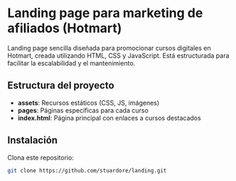 # Landing page para marketing de afiliados (Hotmart)

Landing page sencilla diseñada para promocionar cursos digitales en Hotmart, creada utilizando HTML, CSS y JavaScript. Está estructurada para facilitar la escalabilidad y el mantenimiento.

## Estructura del proyecto

- **assets**: Recursos estáticos (CSS, JS, imágenes)
- **pages**: Páginas específicas para cada curso
- **index.html**: Página principal con enlaces a cursos destacados

## Instalación

Clona este repositorio:
```bash
git clone https://github.com/stuardore/landing.git
